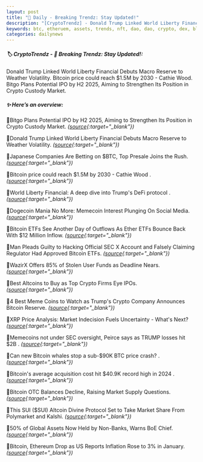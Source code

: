```yaml
---
layout: post
title: "🌇 Daily - Breaking Trendz: Stay Updated!"
description: "[CryptoTrendz] - Donald Trump Linked World Liberty Financial Debuts Macro Reserve to Weather Volatility. Bitcoin price could reach $1.5M by 2030 - Cathie Wood. Bitgo Plans Potential IPO by H2 2025, Aiming to Strengthen Its Position in Crypto Custody Market."
keywords: btc, etheruem, assets, trends, nft, dao, dao, crypto, dex, blockchain, bearmarket
categories: dailynews
---
```


##### 🏷️  CryptoTrendz - 📌 *Breaking Trendz: Stay Updated!:*

Donald Trump Linked World Liberty Financial Debuts Macro Reserve to Weather Volatility. Bitcoin price could reach $1.5M by 2030 - Cathie Wood. Bitgo Plans Potential IPO by H2 2025, Aiming to Strengthen Its Position in Crypto Custody Market.

##### ✨ *Here’s an overview:*


🔹Bitgo Plans Potential IPO by H2 2025, Aiming to Strengthen Its Position in Crypto Custody Market. *([source](https://s.avyag.com/hc8y){:target="_blank"})*

🔹Donald Trump Linked World Liberty Financial Debuts Macro Reserve to Weather Volatility. *([source](https://s.avyag.com/g9zg){:target="_blank"})*

🔹Japanese Companies Are Betting on $BTC, Top Presale Joins the Rush. *([source](https://s.avyag.com/rpcd){:target="_blank"})*

🔹Bitcoin price could reach $1.5M by 2030 - Cathie Wood . *([source](https://s.avyag.com/8hac){:target="_blank"})*

🔹World Liberty Financial: A deep dive into Trump's DeFi protocol . *([source](https://s.avyag.com/0ckl){:target="_blank"})*

🔹Dogecoin Mania No More: Memecoin Interest Plunging On Social Media. *([source](https://s.avyag.com/meba){:target="_blank"})*

🔹Bitcoin ETFs See Another Day of Outflows As Ether ETFs Bounce Back With $12 Million Inflow. *([source](https://s.avyag.com/ke1x){:target="_blank"})*

🔹Man Pleads Guilty to Hacking Official SEC X Account and Falsely Claiming Regulator Had Approved Bitcoin ETFs. *([source](https://s.avyag.com/qi7z){:target="_blank"})*

🔹WazirX Offers 85% of Stolen User Funds as Deadline Nears. *([source](https://s.avyag.com/l6y0){:target="_blank"})*

🔹Best Altcoins to Buy as Top Crypto Firms Eye IPOs. *([source](https://s.avyag.com/q7qf){:target="_blank"})*

🔹4 Best Meme Coins to Watch as Trump's Crypto Company Announces Bitcoin Reserve. *([source](https://s.avyag.com/4axj){:target="_blank"})*

🔹XRP Price Analysis: Market Indecision Fuels Uncertainty - What's Next? *([source](https://s.avyag.com/96cr){:target="_blank"})*

🔹Memecoins not under SEC oversight, Peirce says as TRUMP losses hit $2B . *([source](https://s.avyag.com/wdc4){:target="_blank"})*

🔹Can new Bitcoin whales stop a sub-$90K BTC price crash? . *([source](https://s.avyag.com/uneu){:target="_blank"})*

🔹Bitcoin's average acquisition cost hit $40.9K record high in 2024 . *([source](https://s.avyag.com/lffe){:target="_blank"})*

🔹Bitcoin OTC Balances Decline, Raising Market Supply Questions. *([source](https://s.avyag.com/jnd8){:target="_blank"})*

🔹This SUI ($SUI) Altcoin Divine Protocol Set to Take Market Share From Polymarket and Kalshi. *([source](https://s.avyag.com/mlgg){:target="_blank"})*

🔹50% of Global Assets Now Held by Non-Banks, Warns BoE Chief. *([source](https://s.avyag.com/ekvy){:target="_blank"})*

🔹Bitcoin, Ethereum Drop as US Reports Inflation Rose to 3% in January. *([source](https://s.avyag.com/xcl3){:target="_blank"})*
